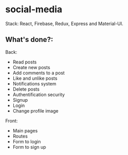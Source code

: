 # social-media

Stack: React, Firebase, Redux, Express and Material-UI.

## What's done?:

Back: 
- Read posts
- Create new posts
- Add comments to a post
- Like and unlike posts
- Notifications system 
- Delete posts
- Authentification security
- Signup 
- Login
- Change profile image

Front:
- Main pages
- Routes
- Form to login
- Form to sign up

